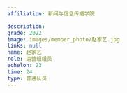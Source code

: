```yaml
---
affiliation: 新闻与信息传播学院

description: 
grade: 2022
image: images/member_photo/赵家艺.jpg
links: null
name: 赵家艺
role: 运营组组员
echelon: 23
time: 24
type: 普通队员
---
```

